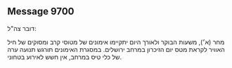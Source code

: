 ## Message 9700

דובר צה"ל:

מחר (א׳), משעות הבוקר ולאורך היום יתקיימו אימונים של מטוסי קרב ומסוקים של חיל האוויר לקראת מטס יום הזיכרון במרחב ירושלים. 
במסגרת האימונים תורגש תנועה ערה של כלי טיס במרחב, אין חשש לאירוע בטחוני.

